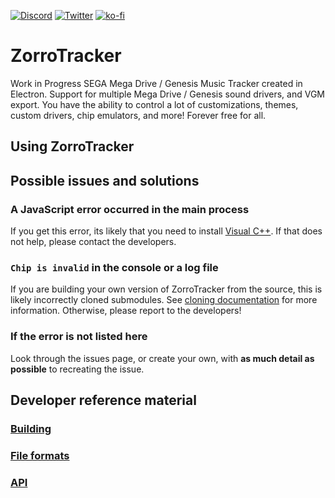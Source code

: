 [![Discord](https://img.shields.io/discord/838103272119074837.svg?label=Discord&logo=Discord&colorB=7289da&labelColor=57679e&logoColor=ffffff&style=for-the-badge)](https://discord.gg/VhR3kwtZ5r)
[![Twitter](https://img.shields.io/badge/Twitter-1DA1F2?style=for-the-badge&logo=twitter&logoColor=white)](https://twitter.com/ZorroTrackerDev)
[![ko-fi](https://ko-fi.com/img/githubbutton_sm.svg)](https://ko-fi.com/P5P75AB3L)

# ZorroTracker
Work in Progress SEGA Mega Drive / Genesis Music Tracker created in Electron. Support for multiple Mega Drive / Genesis sound drivers, and VGM export. You have the ability to control a lot of customizations, themes, custom drivers, chip emulators, and more! Forever free for all.

## Using ZorroTracker
## Possible issues and solutions
### A JavaScript error occurred in the main process
If you get this error, its likely that you need to install [Visual C++](https://support.microsoft.com/en-us/topic/the-latest-supported-visual-c-downloads-2647da03-1eea-4433-9aff-95f26a218cc0). If that does not help, please contact the developers.

### `Chip is invalid` in the console or a log file
If you are building your own version of ZorroTracker from the source, this is likely incorrectly cloned submodules. See [cloning documentation](https://github.com/ZorroTrackerDev/ZorroTracker/tree/main/docs/building.md#cloning) for more information. Otherwise, please report to the developers!

### If the error is not listed here
Look through the issues page, or create your own, with __as much detail as possible__ to recreating the issue.

## Developer reference material
### [Building](https://github.com/ZorroTrackerDev/ZorroTracker/tree/main/docs/building.md)
### [File formats](https://github.com/ZorroTrackerDev/ZorroTracker/tree/main/docs/fileformats.md)
### [API](https://github.com/ZorroTrackerDev/ZorroTracker/tree/main/docs/api.md)
